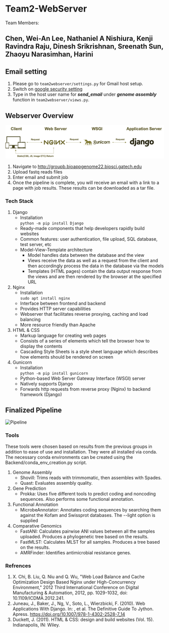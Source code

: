 # Team2-WebServer
Team Members:

Chen, Wei-An
Lee, Nathaniel A
Nishiura, Kenji
Ravindra Raju, Dinesh
Srikrishnan, Sreenath
Sun, Zhaoyu
Narasimhan, Harini
---------------------------------

## Email setting<br />
1. Please go to `team2webserver/settings.py` for Gmail host setup.
2. Switch on [google security setting](https://myaccount.google.com/intro/security) 
3. Type in the host user name for _**send_email**_ under _**genome assembly**_ function in `team2webserver/views.py`.


## Webserver Overview
![Webserver](Images/webserver.png)

1. Navigate to http://groupb.bioappgenome22.biosci.gatech.edu
2. Upload fastq reads files
3. Enter email and submit job
4. Once the pipeline is complete, you will receive an email with a link to a page with job results. These results can be downloaded as a tar file.

### Tech Stack
1. Django
   *  Installation <br/>
   ``` python -m pip install Django ```
   * Ready-made components that help developers rapidly build websites
   * Common features:  user authentication, file upload, SQL database, test server, etc
   * Model-View-Template architecture
      * Model handles data between the database and the view
      * Views receive the data as well as a request from the client and then accordingly process the data in the database via the models
      * Templates (HTML pages) contain the data output response from the views and are then rendered by the browser at the specified URL
2. Nginx
   *  Installation <br/>
  ``` sudo apt install nginx ```
   *  Interface between frontend and backend
   *  Provides HTTP server capabilities
   *  Webserver that facilitates reverse proxying, caching and load balancing
   *  More resource friendly than Apache
3. HTML & CSS
   *  Markup language for creating web pages
   *  Consists of a series of elements which tell the browser how to display the contents
   *  Cascading Style Sheets is a style sheet language which describes how elements should be rendered on screen
4. Gunicorn
   * Installation <br/>
   ``` python -m pip install gunicorn ```
   * Python-based Web Server Gateway Interface (WSGI) server
   * Natively supports Django
   * Forwards http requests from reverse proxy (Nginx) to backend framework (Django)


## Finalized Pipeline
![Pipeline](Images/WebServerPipelinev1.png)

### Tools

These tools were chosen based on results from the previous groups in addition to ease of use and installation.
They were all installed via conda. The necessary conda environments can be created using the Backend/conda_env_creation.py script.

1. Genome Assembly
   * Shovill: Trims reads with trimmomatic, then assembles with Spades.
   * Quast: Evaluates assembly quality.
2. Gene Prediction
   * Prokka: Uses five different tools to predict coding and noncoding sequences. Also performs some functional annotation.
3. Functional Annotation
   * MicrobeAnnotator: Annotates coding sequences by searching them against the Kofam and Swissprot databases. The --light option is supplied
4. Comparative Genomics
   * FastANI: Calculates pairwise ANI values between all the samples uploaded. Produces a phylogenetic tree based on the results.
   * FastMLST: Calculates MLST for all samples. Produces a tree based on the results.
   * AMRFinder: Identifies antimicrobial resistance genes.

### Refrences
1. X. Chi, B. Liu, Q. Niu and Q. Wu, "Web Load Balance and Cache Optimization Design Based Nginx under High-Concurrency Environment," 2012 Third International Conference on Digital Manufacturing & Automation, 2012, pp. 1029-1032, doi: 10.1109/ICDMA.2012.241.
2. Juneau, J., Baker, J., Ng, V., Soto, L., Wierzbicki, F. (2010). Web Applications With Django. In: , et al. The Definitive Guide To Jython. Apress. https://doi.org/10.1007/978-1-4302-2528-7_14
3. Duckett, J. (2011). HTML & CSS: design and build websites (Vol. 15). Indianapolis, IN: Wiley.

    
    


